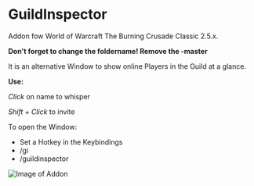 # GuildInspector
Addon fow World of Warcraft The Burning Crusade Classic 2.5.x.

**Don't forget to change the foldername! Remove the -master**

It is an alternative Window to show online Players in the Guild at a glance.

__Use:__

*Click* on name to whisper

*Shift + Click* to invite

To open the Window:
* Set a Hotkey in the Keybindings
* /gi
* /guildinspector

![Image of Addon](https://i.imgur.com/VzQevtz.png)

